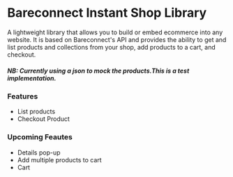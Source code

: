 # Bareconnect Instant Shop Library

A lightweight library that allows you to build or embed ecommerce into any website.
It is based on Bareconnect's API and provides the ability to get and list products and collections from your shop, 
add products to a cart, and checkout.

#####  NB: Currently using a json to mock the products.This is a test implementation.

### Features 
 - List products
 - Checkout Product

### Upcoming Feautes
 - Details pop-up
 - Add multiple products to cart
 - Cart
